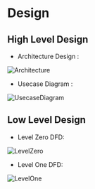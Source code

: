 # Design

## High Level Design 
* Architecture Design :

![Architecture](https://github.com/arpithakori/LTTS-mini-project/blob/main/2_Design/architecture.png)

* Usecase Diagram :

![UsecaseDiagram](https://github.com/arpithakori/LTTS-mini-project/blob/main/2_Design/usecase.png)

## Low Level Design 

* Level Zero DFD:
  
![LevelZero](https://github.com/arpithakori/LTTS-mini-project/blob/main/2_Design/levelzero.png)

* Level One DFD:
  
![LevelOne](https://github.com/arpithakori/LTTS-mini-project/blob/main/2_Design/levelone.png)